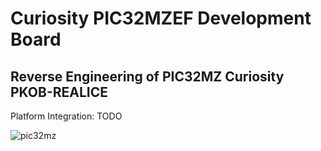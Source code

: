 # Curiosity PIC32MZEF Development Board

## Reverse Engineering of PIC32MZ Curiosity PKOB-REALICE

Platform Integration: TODO 

![pic32mz](https://microchipdeveloper.com/local--files/boards-i:curiosity-pic32mz/PIC32MZ-CURIOSITY.png)
